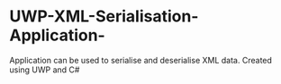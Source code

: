 # UWP-XML-Serialisation-Application-
Application can be used to serialise and deserialise XML data. Created using UWP and C#
